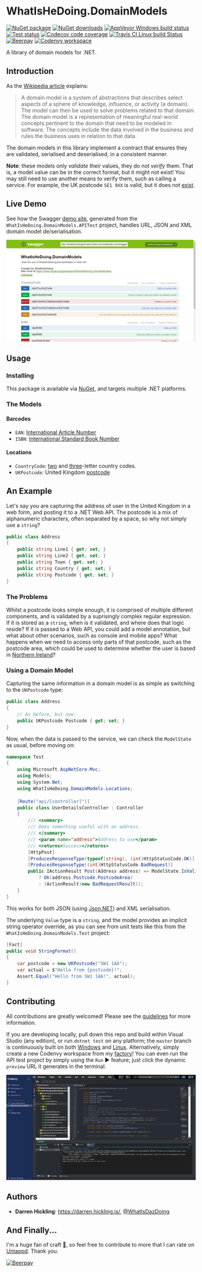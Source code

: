 # WhatIsHeDoing.DomainModels

[![NuGet package](https://img.shields.io/nuget/v/WhatIsHeDoing.DomainModels.svg)][nuget]
[![NuGet downloads](https://img.shields.io/nuget/dt/WhatIsHeDoing.DomainModels.svg)][nuget]
[![AppVeyor Windows build status](https://ci.appveyor.com/api/projects/status/52xl0ifv8cfgjj4a?svg=true)][appveyor]
[![Test status](https://img.shields.io/appveyor/tests/DarrenHickling/whatishedoing-domainmodels-j4bij.svg)][appveyor]
[![Codecov code coverage](https://codecov.io/gh/WhatIsHeDoing/WhatIsHeDoing.DomainModels/branch/master/graph/badge.svg)](https://codecov.io/gh/WhatIsHeDoing/WhatIsHeDoing.DomainModels)
[![Travis CI Linux build Status](https://travis-ci.org/WhatIsHeDoing/WhatIsHeDoing.DomainModels.svg)][travis]
[![Beerpay](https://beerpay.io/WhatIsHeDoing/WhatIsHeDoing.DomainModels/badge.svg?style=flat)][beerpay]
[![Codenvy workspace](https://codenvy.io/factory/resources/codenvy-contribute.svg)][codenvy]

A library of domain models for .NET.

## Introduction

As the [Wikipedia article][wiki] explains:

> A domain model is a system of abstractions that describes select aspects of a sphere of knowledge, influence,
> or activity (a domain). The model can then be used to solve problems related to that domain. The domain model
> is a representation of meaningful real-world concepts pertinent to the domain that need to be modeled in software.
> The concepts include the data involved in the business and rules the business uses in relation to that data.

The domain models in this library implement a contract that ensures they are validated, serialised and
deserialised, in a consistent manner.

**Note**: these models only _validate_ their values, they do not _verify_ them. That is, a model value
can be in the correct format, but it might not exist! You may still need to use another means to verify them,
such as calling a service. For example, the UK postcode `SE1 9XX` is valid, but it does not [exist][royalmail].

## Live Demo

See how the Swagger [demo site][demo], generated from the `WhatIsHeDoing.DomainModels.APITest` project,
handles URL, JSON and XML domain model de/serialisation.

![Web API](WhatIsHeDoing.DomainModels.APITest/swagger.png)

## Usage

### Installing

This package is available via [NuGet][nuget], and targets multiple .NET platforms.

### The Models

#### Barcodes

* `EAN`: [International Article Number][EAN]
* `ISBN`: [International Standard Book Number][ISBN]

#### Locations

* `CountryCode`: [two][cc1] and [three][cc2]-letter country codes.
* `UKPostcode`: United Kingdom [postcode][postcode]

## An Example

Let's say you are capturing the address of user in the United Kingdom in a web form, and posting it
to a .NET Web API. The postcode is a mix of alphanumeric characters, often separated by a space, so
why not simply use a `string`?

```C#
public class Address
{
    public string Line1 { get; set; }
    public string Line2 { get; set; }
    public string Town { get; set; }
    public string Country { get; set; }
    public string Postcode { get; set; }
}
```

### The Problems

Whilst a postcode looks simple enough, it is comprised of multiple different components, and is validated by a
suprisingly complex regular expression. If it is stored as a `string`, when is it validated, and where does
that logic reside? If it is passed to a Web API, you could add a model annotation, but what about other scenarios,
such as console and mobile apps? What happens when we need to access only parts of that postcode, such as
the postcode area, which could be used to determine whether the user is based in [Northern Ireland][postcodes]?

### Using a Domain Model

Capturing the same information in a domain model is as simple as switching to the `UKPostcode` type:

```C#
public class Address
{
    // As before, but now:
    public UKPostcode Postcode { get; set; }
}
```

Now, when the data is passed to the service, we can check the `ModelState` as usual, before moving on:

```C#
namespace Test
{
    using Microsoft.AspNetCore.Mvc;
    using Models;
    using System.Net;
    using WhatIsHeDoing.DomainModels.Locations;

    [Route("api/[controller]")]
    public class UserDetailsController : Controller
    {
        /// <summary>
        /// Does something useful with an address.
        /// </summary>
        /// <param name="address">Address to use</param>
        /// <returns>Success</returns>
        [HttpPost]
        [ProducesResponseType(typeof(string), (int)HttpStatusCode.OK)]
        [ProducesResponseType((int)HttpStatusCode.BadRequest)]
        public IActionResult Post(Address address) => ModelState.IsValid
            ? Ok(address.Postcode.PostcodeArea)
            : (ActionResult)new BadRequestResult();
    }
}
```

This works for both JSON (using [Json.NET][jsonnet]) and XML serialisation.

The underlying `Value` type is a `string`, and the model provides an implicit string operator override,
as you can see from unit tests like this from the `WhatIsHeDoing.DomainModels.Test` project:

```C#
[Fact]
public void StringFormat()
{
    var postcode = new UKPostcode("SW1 1AA");
    var actual = $"Hello from {postcode}!";
    Assert.Equal("Hello from SW1 1AA!", actual);
}
```

## Contributing

All contributions are greatly welcomed! Please see the [guidelines][contributing] for more information.

If you are developing locally, pull down this repo and build within Visual Studio (any edition), or
run `dotnet test` on any platform; the `master` branch is continuously built on both [Windows][appveyor]
and [Linux][travis]. Alternatively, simply create a new Codenvy workspace from my [factory][codenvy]!
You can even run the API test project by simply using the `Run` :arrow_forward: feature; just click the
dynamic `preview` URL it generates in the terminal.

![Codenvy workspace](Codenvy-WhatIsHeDoing-NuGet.png)

## Authors

* **Darren Hickling**: https://darren.hickling.is/, [@WhatIsDazDoing][whatisdazdoing]

## And Finally...

I'm a huge fan of craft :beers:, so feel free to contribute to more that I can rate on [Untappd][untappd].
Thank you.

[![Beerpay](https://beerpay.io/WhatIsHeDoing/WhatIsHeDoing.DomainModels/badge.svg?style=beer-square)][beerpay]

[appveyor]: https://ci.appveyor.com/project/DarrenHickling/whatishedoing-domainmodels-j4bij
    "WhatIsHeDoing.DomainModels - AppVeyor [Windows build]"
[beerpay]: https://beerpay.io/WhatIsHeDoing/WhatIsHeDoing.DomainModels
[cc1]: https://en.wikipedia.org/wiki/ISO_3166-1_alpha-2
[cc2]: https://en.wikipedia.org/wiki/ISO_3166-1_alpha-3
[codenvy]: https://codenvy.io/f?name=nuget&user=whatishedoing "Start development on Codenvy"
[contributing]: CONTRIBUTING.md
[demo]: http://whatishedoingdomainmodels.azurewebsites.net/
[EAN]: https://en.wikipedia.org/wiki/International_Article_Number
[ISBN]: https://en.wikipedia.org/wiki/International_Standard_Book_Number
[jsonnet]: https://www.newtonsoft.com/json
[nuget]: https://www.nuget.org/packages/WhatIsHeDoing.DomainModels/
[postcode]: http://en.wikipedia.org/wiki/Postcodes_in_the_United_Kingdom
[postcodes]: https://www.townscountiespostcodes.co.uk/postcodes-in-northern-ireland/
    "Postcodes in Northern Ireland | Northern Ireland Postcode Information, UK"
[royalmail]: https://www.royalmail.com/find-a-postcode "Postcode Finder - Find an Address | Royal Mail Group Ltd"
[travis]: https://travis-ci.org/WhatIsHeDoing/WhatIsHeDoing.DomainModels
    "WhatIsHeDoing/WhatIsHeDoing.DomainModels - Travis CI [Linux build]"
[untappd]: https://untappd.com/user/WhatIsHeDoing
[whatisdazdoing]: https://twitter.com/WhatIsDazDoing "Darren Hickling (@WhatIsDazDoing) | Twitter"
[wiki]: https://en.wikipedia.org/wiki/Domain_model
